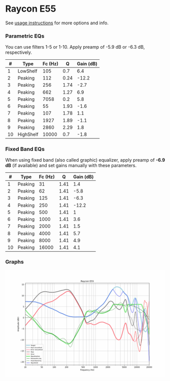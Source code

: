 # Raycon E55
See [usage instructions](https://github.com/jaakkopasanen/AutoEq#usage) for more options and info.

### Parametric EQs
You can use filters 1-5 or 1-10. Apply preamp of -5.9 dB or -6.3 dB, respectively.

|   # | Type      |   Fc (Hz) |    Q |   Gain (dB) |
|-----|-----------|-----------|------|-------------|
|   1 | LowShelf  |       105 | 0.7  |         6.4 |
|   2 | Peaking   |       112 | 0.24 |       -12.2 |
|   3 | Peaking   |       256 | 1.74 |        -2.7 |
|   4 | Peaking   |       662 | 1.27 |         6.9 |
|   5 | Peaking   |      7058 | 0.2  |         5.8 |
|   6 | Peaking   |        55 | 1.93 |        -1.6 |
|   7 | Peaking   |       107 | 1.78 |         1.1 |
|   8 | Peaking   |      1927 | 1.89 |        -1.1 |
|   9 | Peaking   |      2860 | 2.29 |         1.8 |
|  10 | HighShelf |     10000 | 0.7  |        -1.8 |

### Fixed Band EQs
When using fixed band (also called graphic) equalizer, apply preamp of **-6.9 dB** (if available) and set gains manually with these parameters.

|   # | Type    |   Fc (Hz) |    Q |   Gain (dB) |
|-----|---------|-----------|------|-------------|
|   1 | Peaking |        31 | 1.41 |         1.4 |
|   2 | Peaking |        62 | 1.41 |        -5.8 |
|   3 | Peaking |       125 | 1.41 |        -6.3 |
|   4 | Peaking |       250 | 1.41 |       -12.2 |
|   5 | Peaking |       500 | 1.41 |         1   |
|   6 | Peaking |      1000 | 1.41 |         3.6 |
|   7 | Peaking |      2000 | 1.41 |         1.5 |
|   8 | Peaking |      4000 | 1.41 |         5.7 |
|   9 | Peaking |      8000 | 1.41 |         4.9 |
|  10 | Peaking |     16000 | 1.41 |         4.1 |

### Graphs
![](./Raycon%20E55.png)
